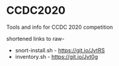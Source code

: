# CCDC2020
Tools and info for CCDC 2020 competition


shortened links to raw- 
 * snort-install.sh - https://git.io/JvtRS
 * inventory.sh - https://git.io/Jvt0g